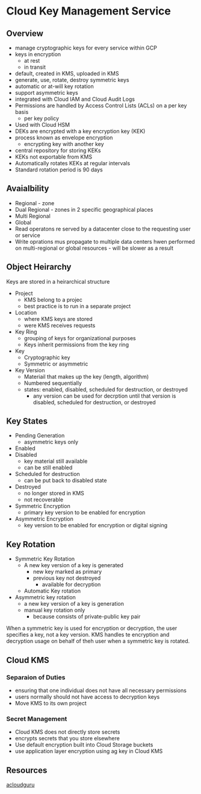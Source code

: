 # Cloud Key Management Service

## Overview

- manage cryptographic keys for every service within GCP
- keys in encryption
  - at rest
  - in transit
- default, created in KMS, uploaded in KMS
- generate, use, rotate, destroy symmetric keys
- automatic or at-will key rotation
- support asymmetric keys
- integrated with Cloud IAM and Cloud Audit Logs
- Permissions are handled by Access Control Lists (ACLs) on a per key basis
  - per key policy
- Used with Cloud HSM
- DEKs are encrypted with a key encryption key (KEK)
- process known as envelope encryption
  - encrypting key with another key
- central repository for storing KEKs
- KEKs not exportable from KMS
- Automatically rotates KEKs at regular intervals
- Standard rotation period is 90 days

## Avaialbility

- Regional - zone
- Dual Regional - zones in 2 specific geographical places
- Multi Regional
- Global
- Read operatons re served by a datacenter close to the requesting user or service
- Write oprations mus propagate to multiple data centers hwen performed on multi-regional or global resources - will be slower as a result

## Object Heirarchy

Keys are stored in a heirarchical structure

- Project
  - KMS belong to a projec
  - best practice is to run in a separate project
- Location 
  - where KMS keys are stored
  - were KMS receives requests
- Key Ring 
  - grouping of keys for organizational purposes
  - Keys inherit permissions from the key ring
- Key
  - Cryptographic key
  - Symmetric or asymmetric
- Key Version
  - Materiail that makes up the key (length, algorithm)
  - Numbered sequentially
  - states: enabled, disabled, scheduled for destruction, or destroyed
    - any version can be used for decrption until that version is disabled, scheduled for destruction, or destroyed

## Key States

- Pending Generation
  - asymmetric keys only
- Enabled
- Disabled
  - key material still available
  - can be still enabled
- Scheduled for destruction
  - can be put back to disabled state
- Destroyed
  - no longer stored in KMS
  - not recoverable
- Symmetric Encryption
  - primary key version to be enabled for encryption
- Asymmetric Encryption
  - key version to be enabled for encryption or digital signing

## Key Rotation

- Symmetric Key Rotation
  - A new key version of a key is generated
    - new key marked as primary
    - previous key not destroyed
      - available for decryption
  - Automatic Key rotation
- Asymmetric key rotation
  - a new key version of a key is generation
  - manual key rotation only
    - because consists of private-public key pair

When a symmetric key is used for encryption or decryption, the user specifies a key, not a key version. KMS handles te encryption and decryption usage on behalf of theh user when a symmetric key is rotated.

## Cloud KMS

### Separaion of Duties

- ensuring that one individual does not have all necessary permissions
- users normally should not have access to decryption keys
- Move KMS to its own project

### Secret Management

- Cloud KMS does not directly store secrets
- encrypts secrets that you store elsewhere
- Use default encryption built into Cloud Storage buckets
- use application layer encryption using ag key in Cloud KMS

## Resources

[acloudguru](https://acloudguru.com/)
